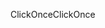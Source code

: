 <span data-ttu-id="16ae7-101">ClickOnce</span><span class="sxs-lookup"><span data-stu-id="16ae7-101">ClickOnce</span></span>